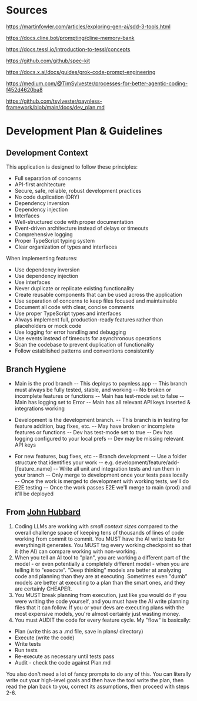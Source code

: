 # Sources

https://martinfowler.com/articles/exploring-gen-ai/sdd-3-tools.html

https://docs.cline.bot/prompting/cline-memory-bank

https://docs.tessl.io/introduction-to-tessl/concepts

https://github.com/github/spec-kit

https://docs.x.ai/docs/guides/grok-code-prompt-engineering

https://medium.com/@TimSylvester/processes-for-better-agentic-coding-f452d4620ba8

https://github.com/tsylvester/paynless-framework/blob/main/docs/dev_plan.md




# Development Plan & Guidelines

## Development Context

This application is designed to follow these principles:
- Full separation of concerns 
- API-first architecture
- Secure, safe, reliable, robust development practices
- No code duplication (DRY)
- Dependency inversion
- Dependency injection
- Interfaces 
- Well-structured code with proper documentation
- Event-driven architecture instead of delays or timeouts
- Comprehensive logging
- Proper TypeScript typing system
- Clear organization of types and interfaces

When implementing features:
- Use dependency inversion
- Use dependency injection
- Use interfaces
- Never duplicate or replicate existing functionality
- Create reusable components that can be used across the application
- Use separation of concerns to keep files focused and maintainable
- Document all code with clear, concise comments
- Use proper TypeScript types and interfaces
- Always implement full, production-ready features rather than placeholders or mock code
- Use logging for error handling and debugging
- Use events instead of timeouts for asynchronous operations
- Scan the codebase to prevent duplication of functionality
- Follow established patterns and conventions consistently

## Branch Hygiene

- Main is the prod branch
-- This deploys to paynless.app
-- This branch must always be fully tested, stable, and working
-- No broken or incomplete features or functions
-- Main has test-mode set to false
-- Main has logging set to Error
-- Main has all relevant API keys inserted & integrations working 

- Development is the development branch. 
-- This branch is in testing for feature addition, bug fixes, etc. 
-- May have broken or incomplete features or functions
-- Dev has test-mode set to true
-- Dev has logging configured to your local prefs 
-- Dev may be missing relevant API keys 

- For new features, bug fixes, etc
-- Branch development
-- Use a folder structure that identifies your work
-- e.g. development/feature/add-[feature_name]
-- Write all unit and integration tests and run them in your branch
-- Only merge to development once your tests pass locally
-- Once the work is merged to development with working tests, we'll do E2E testing
-- Once the work passes E2E we'll merge to main (prod) and it'll be deployed


## From [John Hubbard](https://www.linkedin.com/posts/johubbard_after-6-months-of-using-ai-coding-tools-activity-7383606814086672384-vTW9)
1. Coding LLMs are working with *small context sizes* compared to the overall challenge space of keeping tens of thousands of lines of code working from commit to commit. You MUST have the AI write tests for everything it generates. You MUST tag every working checkpoint so that it (the AI) can compare working with non-working.
2. When you tell an AI tool to "plan", you are working a different part of the model - or even potentially a completely different model - when you are telling it to "execute". "Deep thinking" models are better at analyzing code and planning than they are at executing. Sometimes even "dumb" models are better at executing to a plan than the smart ones, and they are certainly CHEAPER.
3. You MUST break planning from execution, just like you would do if you were writing the code yourself, and you must have the AI write planning files that it can follow. If you or your devs are executing plans with the most expensive models, you're almost certainly just wasting money.
4. You must AUDIT the code for every feature cycle. My "flow" is basically:
* Plan (write this as a .md file, save in plans/ directory)
* Execute (write the code)
* Write tests
* Run tests
* Re-execute as necessary until tests pass
* Audit - check the code against Plan.md

You also don't need a lot of fancy prompts to do any of this. You can literally write out your high-level goals and then have the tool write the plan, then read the plan back to you, correct its assumptions, then proceed with steps 2-6.
